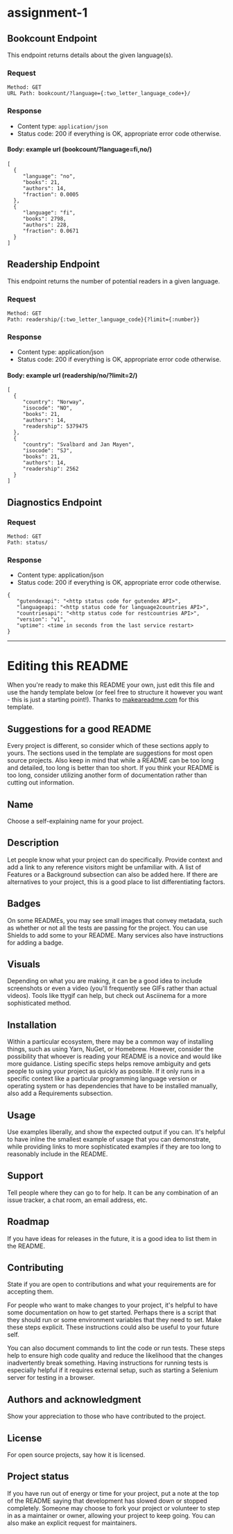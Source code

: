 # assignment-1 

## Bookcount Endpoint

This endpoint returns details about the given language(s).

### Request
```
Method: GET
URL Path: bookcount/?language={:two_letter_language_code+}/
```

### Response
- Content type: ```application/json```
- Status code: 200 if everything is OK, appropriate error code otherwise.
#### Body: example url (bookcount/?language=fi,no/) 
```
[
  {
     "language": "no",
     "books": 21,
     "authors": 14,
     "fraction": 0.0005
  },
  {
     "language": "fi",
     "books": 2798,
     "authors": 228,
     "fraction": 0.0671
  }
]
```

## Readership Endpoint
This endpoint returns the number of potential readers in a given language.

### Request
```
Method: GET
Path: readership/{:two_letter_language_code}{?limit={:number}}
```

### Response
- Content type: application/json
- Status code: 200 if everything is OK, appropriate error code otherwise.

#### Body: example url (readership/no/?limit=2/)
```
[ 
  {
     "country": "Norway",
     "isocode": "NO",
     "books": 21,
     "authors": 14,
     "readership": 5379475
  },
  {
     "country": "Svalbard and Jan Mayen",
     "isocode": "SJ",
     "books": 21,
     "authors": 14,
     "readership": 2562
  }
]
```

## Diagnostics Endpoint

### Request


```
Method: GET
Path: status/
```

### Response
- Content type: application/json
- Status code: 200 if everything is OK, appropriate error code otherwise.

```
{
   "gutendexapi": "<http status code for gutendex API>",
   "languageapi: "<http status code for language2countries API>", 
   "countriesapi": "<http status code for restcountries API>",
   "version": "v1",
   "uptime": <time in seconds from the last service restart>
}
```


***

# Editing this README

When you're ready to make this README your own, just edit this file and use the handy template below (or feel free to structure it however you want - this is just a starting point!). Thanks to [makeareadme.com](https://www.makeareadme.com/) for this template.

## Suggestions for a good README

Every project is different, so consider which of these sections apply to yours. The sections used in the template are suggestions for most open source projects. Also keep in mind that while a README can be too long and detailed, too long is better than too short. If you think your README is too long, consider utilizing another form of documentation rather than cutting out information.

## Name
Choose a self-explaining name for your project.

## Description
Let people know what your project can do specifically. Provide context and add a link to any reference visitors might be unfamiliar with. A list of Features or a Background subsection can also be added here. If there are alternatives to your project, this is a good place to list differentiating factors.

## Badges
On some READMEs, you may see small images that convey metadata, such as whether or not all the tests are passing for the project. You can use Shields to add some to your README. Many services also have instructions for adding a badge.

## Visuals
Depending on what you are making, it can be a good idea to include screenshots or even a video (you'll frequently see GIFs rather than actual videos). Tools like ttygif can help, but check out Asciinema for a more sophisticated method.

## Installation
Within a particular ecosystem, there may be a common way of installing things, such as using Yarn, NuGet, or Homebrew. However, consider the possibility that whoever is reading your README is a novice and would like more guidance. Listing specific steps helps remove ambiguity and gets people to using your project as quickly as possible. If it only runs in a specific context like a particular programming language version or operating system or has dependencies that have to be installed manually, also add a Requirements subsection.

## Usage
Use examples liberally, and show the expected output if you can. It's helpful to have inline the smallest example of usage that you can demonstrate, while providing links to more sophisticated examples if they are too long to reasonably include in the README.

## Support
Tell people where they can go to for help. It can be any combination of an issue tracker, a chat room, an email address, etc.

## Roadmap
If you have ideas for releases in the future, it is a good idea to list them in the README.

## Contributing
State if you are open to contributions and what your requirements are for accepting them.

For people who want to make changes to your project, it's helpful to have some documentation on how to get started. Perhaps there is a script that they should run or some environment variables that they need to set. Make these steps explicit. These instructions could also be useful to your future self.

You can also document commands to lint the code or run tests. These steps help to ensure high code quality and reduce the likelihood that the changes inadvertently break something. Having instructions for running tests is especially helpful if it requires external setup, such as starting a Selenium server for testing in a browser.

## Authors and acknowledgment
Show your appreciation to those who have contributed to the project.

## License
For open source projects, say how it is licensed.

## Project status
If you have run out of energy or time for your project, put a note at the top of the README saying that development has slowed down or stopped completely. Someone may choose to fork your project or volunteer to step in as a maintainer or owner, allowing your project to keep going. You can also make an explicit request for maintainers.
